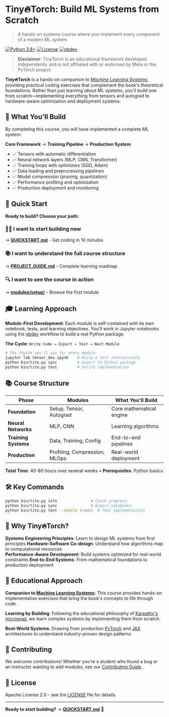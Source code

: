 # Tiny🔥Torch: Build ML Systems from Scratch

> A hands-on systems course where you implement every component of a modern ML system

[![Python 3.8+](https://img.shields.io/badge/python-3.8+-blue.svg)](https://www.python.org/downloads/)
[![License](https://img.shields.io/badge/license-Apache%202.0-green.svg)](LICENSE)
[![nbdev](https://img.shields.io/badge/built%20with-nbdev-orange.svg)](https://nbdev.fast.ai/)

> **Disclaimer**: TinyTorch is an educational framework developed independently and is not affiliated with or endorsed by Meta or the PyTorch project.

**Tiny🔥Torch** is a hands-on companion to [*Machine Learning Systems*](https://mlsysbook.ai), providing practical coding exercises that complement the book's theoretical foundations. Rather than just learning *about* ML systems, you'll build one from scratch—implementing everything from tensors and autograd to hardware-aware optimization and deployment systems.

## 🎯 What You'll Build

By completing this course, you will have implemented a complete ML system:

**Core Framework** → **Training Pipeline** → **Production System**
- ✅ Tensors with automatic differentiation
- ✅ Neural network layers (MLP, CNN, Transformer)
- ✅ Training loops with optimizers (SGD, Adam)
- ✅ Data loading and preprocessing pipelines
- ✅ Model compression (pruning, quantization)
- ✅ Performance profiling and optimization
- ✅ Production deployment and monitoring

## 🚀 Quick Start

**Ready to build? Choose your path:**

### 🏃‍♂️ I want to start building now
→ **[QUICKSTART.md](QUICKSTART.md)** - Get coding in 10 minutes

### 📚 I want to understand the full course structure  
→ **[PROJECT_GUIDE.md](PROJECT_GUIDE.md)** - Complete learning roadmap

### 🔍 I want to see the course in action
→ **[modules/setup/](modules/setup/)** - Browse the first module

## 🎓 Learning Approach

**Module-First Development**: Each module is self-contained with its own notebook, tests, and learning objectives. You'll work in Jupyter notebooks using the [nbdev](https://nbdev.fast.ai/) workflow to build a real Python package.

**The Cycle**: `Write Code → Export → Test → Next Module`

```bash
# The rhythm you'll use for every module
jupyter lab tensor_dev.ipynb    # Write & test interactively  
python bin/tito.py sync         # Export to Python package
python bin/tito.py test         # Verify implementation
```

## 📚 Course Structure

| Phase | Modules | What You'll Build |
|-------|---------|-------------------|
| **Foundation** | Setup, Tensor, Autograd | Core mathematical engine |
| **Neural Networks** | MLP, CNN | Learning algorithms |
| **Training Systems** | Data, Training, Config | End-to-end pipelines |
| **Production** | Profiling, Compression, MLOps | Real-world deployment |

**Total Time**: 40-80 hours over several weeks • **Prerequisites**: Python basics

## 🛠️ Key Commands

```bash
python bin/tito.py info               # Check progress
python bin/tito.py sync               # Export notebooks  
python bin/tito.py test --module [name]  # Test implementation
```

## 🌟 Why Tiny🔥Torch?

**Systems Engineering Principles**: Learn to design ML systems from first principles
**Hardware-Software Co-design**: Understand how algorithms map to computational resources  
**Performance-Aware Development**: Build systems optimized for real-world constraints
**End-to-End Systems**: From mathematical foundations to production deployment

## 📖 Educational Approach

**Companion to [Machine Learning Systems](https://mlsysbook.ai)**: This course provides hands-on implementation exercises that bring the book's concepts to life through code.

**Learning by Building**: Following the educational philosophy of [Karpathy's micrograd](https://github.com/karpathy/micrograd), we learn complex systems by implementing them from scratch.

**Real-World Systems**: Drawing from production [PyTorch](https://pytorch.org/) and [JAX](https://jax.readthedocs.io/) architectures to understand industry-proven design patterns.

## 🤝 Contributing

We welcome contributions! Whether you're a student who found a bug or an instructor wanting to add modules, see our [Contributing Guide](CONTRIBUTING.md).

## 📄 License

Apache License 2.0 - see the [LICENSE](LICENSE) file for details.

---

**Ready to start building?** → [**QUICKSTART.md**](QUICKSTART.md) 🚀
